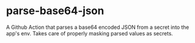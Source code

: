 # parse-base64-json
A Github Action that parses a base64 encoded JSON from a secret into the app's env. Takes care of properly masking parsed values as secrets.
